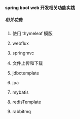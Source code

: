 #### spring boot web 开发相关功能实践

##### 相关功能

1. 使用 thymeleaf 模版

2. webflux

3. springmvc

4. 文件上传和下载

5. jdbctemplate

6. jpa

7. mybatis

8. redisTemplate

9. rabbitmq

   

